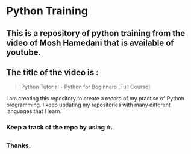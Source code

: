 # Python Training  

## This is a repository of python training from the video of **Mosh Hamedani** that is available of youtube.

## The title of the video is : 
> Python Tutorial - Python for Beginners [Full Course]

I am creating this repository to create a record of my practise of Python programming.
I keep updating my repositories with many different languages that I learn.




### Keep a track of the repo by using ⭐.

### Thanks.
